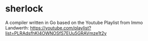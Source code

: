 # sherlock
A compiler written in Go based on the Youtube Playlist from Immo Landwerth: https://youtube.com/playlist?list=PLRAdsfhKI4OWNOSfS7EUu5GRAVmze1t2y
